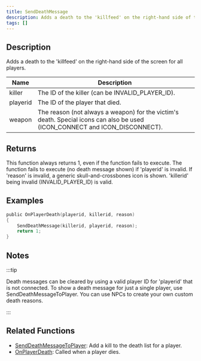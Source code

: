 ```yaml
---
title: SendDeathMessage
description: Adds a death to the 'killfeed' on the right-hand side of the screen for all players.
tags: []
---
```


## Description

Adds a death to the 'killfeed' on the right-hand side of the screen for all players.

| Name     | Description                                                                                                                 |
| -------- | --------------------------------------------------------------------------------------------------------------------------- |
| killer   | The ID of the killer (can be INVALID_PLAYER_ID).                                                                            |
| playerid | The ID of the player that died.                                                                                             |
| weapon   | The reason (not always a weapon) for the victim's death. Special icons can also be used (ICON_CONNECT and ICON_DISCONNECT). |

## Returns

This function always returns 1, even if the function fails to execute. The function fails to execute (no death message shown) if 'playerid' is invalid. If 'reason' is invalid, a generic skull-and-crossbones icon is shown. 'killerid' being invalid (INVALID_PLAYER_ID) is valid.

## Examples

```c
public OnPlayerDeath(playerid, killerid, reason)
{
    SendDeathMessage(killerid, playerid, reason);
    return 1;
}
```

## Notes

:::tip

Death messages can be cleared by using a valid player ID for 'playerid' that is not connected. To show a death message for just a single player, use SendDeathMessageToPlayer. You can use NPCs to create your own custom death reasons.

:::

## Related Functions

- [SendDeathMessageToPlayer](SendDeathMessageToPlayer): Add a kill to the death list for a player.
- [OnPlayerDeath](../callbacks/OnPlayerDeath): Called when a player dies.
